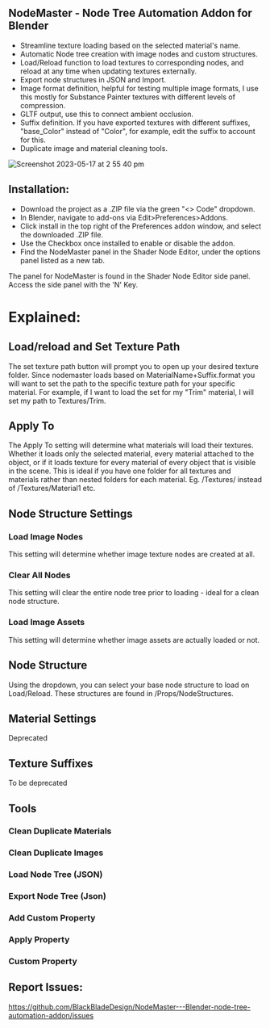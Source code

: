 ## NodeMaster - Node Tree Automation Addon for Blender

- Streamline texture loading based on the selected material's name.
- Automatic Node tree creation with image nodes and custom structures.
- Load/Reload function to load textures to corresponding nodes, and reload at any time when updating textures externally.
- Export node structures in JSON and Import. 
- Image format definition, helpful for testing multiple image formats, I use this mostly for Substance Painter textures with different levels of compression.
- GLTF output, use this to connect ambient occlusion. 
- Suffix definition. If you have exported textures with different suffixes, "base_Color" instead of "Color", for example, edit the suffix to account for this.
- Duplicate image and material cleaning tools. 

![Screenshot 2023-05-17 at 2 55 40 pm](https://github.com/BlackBladeDesign/NodeMaster---Blender-node-tree-automation-addon/assets/126746830/a475efe8-d9cc-4708-9dfd-d1b26b9e1d1a)

## Installation:
- Download the project as a .ZIP file via the green "<> Code" dropdown.
- In Blender, navigate to add-ons via Edit>Preferences>Addons.
- Click install in the top right of the Preferences addon window, and select the downloaded .ZIP file. 
- Use the Checkbox once installed to enable or disable the addon. 
- Find the NodeMaster panel in the Shader Node Editor, under the options panel listed as a new tab.

The panel for NodeMaster is found in the Shader Node Editor side panel. Access the side panel with the 'N' Key.
# Explained:
## Load/reload and Set Texture Path
The set texture path button will prompt you to open up your desired texture folder. Since nodemaster loads based on MaterialName+Suffix.format you will want to set the path to the specific texture path for your specific material. For example, if I want to load the set for my "Trim" material, I will set my path to Textures/Trim.

## Apply To
The Apply To setting will determine what materials will load their textures. Whether it loads only the selected material, every material attached to the object, or if it loads texture for every material of every object that is visible in the scene. This is ideal if you have one folder for all textures and materials rather than nested folders for each material. Eg. /Textures/ instead of /Textures/Material1 etc.

## Node Structure Settings
### Load Image Nodes
This setting will determine whether image texture nodes are created at all.

### Clear All Nodes
This setting will clear the entire node tree prior to loading - ideal for a clean node structure.

### Load Image Assets
This setting will determine whether image assets are actually loaded or not.

## Node Structure
Using the dropdown, you can select your base node structure to load on Load/Reload. These structures are found in /Props/NodeStructures.

## Material Settings
Deprecated

## Texture Suffixes
To be deprecated
## Tools
### Clean Duplicate Materials
### Clean Duplicate Images
### Load Node Tree (JSON)
### Export Node Tree (Json)
### Add Custom Property
### Apply Property
### Custom Property

## Report Issues: 
https://github.com/BlackBladeDesign/NodeMaster---Blender-node-tree-automation-addon/issues
